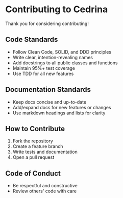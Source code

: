 # Contributing to Cedrina

Thank you for considering contributing!

## Code Standards
- Follow Clean Code, SOLID, and DDD principles
- Write clear, intention-revealing names
- Add docstrings to all public classes and functions
- Maintain 95%+ test coverage
- Use TDD for all new features

## Documentation Standards
- Keep docs concise and up-to-date
- Add/expand docs for new features or changes
- Use markdown headings and lists for clarity

## How to Contribute
1. Fork the repository
2. Create a feature branch
3. Write tests and documentation
4. Open a pull request

## Code of Conduct
- Be respectful and constructive
- Review others' code with care 